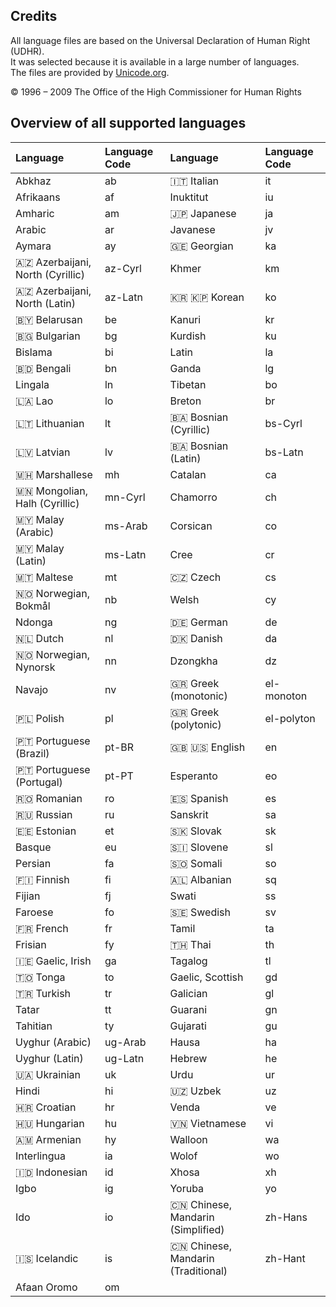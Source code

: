 ## Credits

All language files are based on the Universal Declaration of Human Right (UDHR).<br>
It was selected because it is available in a large number of languages.<br>
The files are provided by [Unicode.org](http://www.unicode.org/udhr).

&copy; 1996 – 2009 The Office of the High Commissioner for Human Rights

## Overview of all supported languages

| Language | Language Code | Language | Language Code |
| :--- | :--- | :--- | :--- |
| Abkhaz | ab | 🇮🇹 Italian | it |
| Afrikaans | af | Inuktitut | iu |
| Amharic | am | 🇯🇵 Japanese | ja |
| Arabic | ar | Javanese | jv |
| Aymara | ay | 🇬🇪 Georgian | ka |
| 🇦🇿 Azerbaijani, North (Cyrillic) | az-Cyrl | Khmer | km |
| 🇦🇿 Azerbaijani, North (Latin) | az-Latn | 🇰🇷 🇰🇵 Korean | ko |
| 🇧🇾 Belarusan | be | Kanuri | kr |
| 🇧🇬 Bulgarian | bg | Kurdish | ku |
| Bislama | bi | Latin | la |
| 🇧🇩 Bengali | bn | Ganda | lg |
| Lingala | ln | Tibetan | bo |
| 🇱🇦 Lao | lo | Breton | br |
| 🇱🇹 Lithuanian | lt | 🇧🇦 Bosnian (Cyrillic) | bs-Cyrl |
| 🇱🇻 Latvian | lv | 🇧🇦 Bosnian (Latin) | bs-Latn |
| 🇲🇭 Marshallese | mh | Catalan | ca |
| 🇲🇳 Mongolian, Halh (Cyrillic) | mn-Cyrl | Chamorro | ch |
| 🇲🇾 Malay (Arabic) | ms-Arab | Corsican | co |
| 🇲🇾 Malay (Latin) | ms-Latn | Cree | cr |
| 🇲🇹 Maltese | mt | 🇨🇿 Czech | cs |
| 🇳🇴 Norwegian, Bokmål | nb | Welsh | cy |
| Ndonga | ng | 🇩🇪 German | de |
| 🇳🇱 Dutch | nl | 🇩🇰 Danish | da |
| 🇳🇴 Norwegian, Nynorsk | nn | Dzongkha | dz |
| Navajo | nv | 🇬🇷 Greek (monotonic) | el-monoton |
| 🇵🇱 Polish | pl | 🇬🇷 Greek (polytonic) | el-polyton |
| 🇵🇹 Portuguese (Brazil) | pt-BR | 🇬🇧 🇺🇸 English | en |
| 🇵🇹 Portuguese (Portugal) | pt-PT | Esperanto | eo |
| 🇷🇴 Romanian | ro | 🇪🇸 Spanish | es |
| 🇷🇺 Russian | ru | Sanskrit | sa |
| 🇪🇪 Estonian | et | 🇸🇰 Slovak | sk |
| Basque | eu | 🇸🇮 Slovene | sl |
| Persian | fa | 🇸🇴 Somali | so |
| 🇫🇮 Finnish | fi | 🇦🇱 Albanian | sq |
| Fijian | fj | Swati | ss |
| Faroese | fo | 🇸🇪 Swedish | sv |
| 🇫🇷 French | fr | Tamil | ta |
| Frisian | fy | 🇹🇭 Thai | th |
| 🇮🇪 Gaelic, Irish | ga | Tagalog | tl |
| 🇹🇴 Tonga | to | Gaelic, Scottish | gd |
| 🇹🇷 Turkish | tr | Galician | gl |
| Tatar | tt | Guarani | gn |
| Tahitian | ty | Gujarati | gu |
| Uyghur (Arabic) | ug-Arab | Hausa | ha |
| Uyghur (Latin) | ug-Latn | Hebrew | he |
| 🇺🇦 Ukrainian | uk | Urdu | ur |
| Hindi | hi | 🇺🇿 Uzbek | uz |
| 🇭🇷 Croatian | hr | Venda | ve |
| 🇭🇺 Hungarian | hu | 🇻🇳 Vietnamese | vi |
| 🇦🇲 Armenian | hy | Walloon | wa |
| Interlingua | ia | Wolof | wo |
| 🇮🇩 Indonesian | id | Xhosa | xh |
| Igbo | ig | Yoruba | yo |
| Ido | io | 🇨🇳 Chinese, Mandarin (Simplified) | zh-Hans |
| 🇮🇸 Icelandic | is | 🇨🇳 Chinese, Mandarin (Traditional) | zh-Hant |
| Afaan Oromo | om | | |
